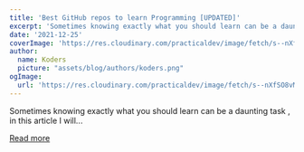 ```yaml
---
title: 'Best GitHub repos to learn Programming [UPDATED]'
excerpt: 'Sometimes knowing exactly what you should learn can be a daunting task , in this article I will...'
date: '2021-12-25'
coverImage: 'https://res.cloudinary.com/practicaldev/image/fetch/s--nXfSO8vM--/c_imagga_scale,f_auto,fl_progressive,h_420,q_auto,w_1000/https://dev-to-uploads.s3.amazonaws.com/uploads/articles/wtf861uquxacv99ui9dt.jpg'
author:
  name: Koders
  picture: "assets/blog/authors/koders.png"
ogImage:
  url: 'https://res.cloudinary.com/practicaldev/image/fetch/s--nXfSO8vM--/c_imagga_scale,f_auto,fl_progressive,h_420,q_auto,w_1000/https://dev-to-uploads.s3.amazonaws.com/uploads/articles/wtf861uquxacv99ui9dt.jpg'
---
```


Sometimes knowing exactly what you should learn can be a daunting task , in this article I will...

[Read more](https://dev.to/oussamazeddam/best-github-repos-to-learn-programming-updated-aec)
